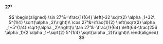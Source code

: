 #### 27°

$$
\begin{aligned}
\sin 27°&=\frac{1}{64} \left(-32 \sqrt{2} \alpha _1+32\ 5^{1/4} \sqrt{\alpha _2}\right)\\
\cos 27°&=\frac{1}{2} \left(\sqrt{2} \alpha _1+5^{1/4} \sqrt{\alpha _2}\right)\\
\tan 27°&=\frac{1}{64} \left(64-\frac{256 \alpha _1}{2 \alpha _1+\sqrt{2} 5^{1/4} \sqrt{\alpha _2}}\right)\\
\end{aligned}
$$


